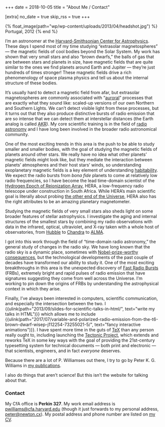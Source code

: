 +++
date = 2018-10-05
title = "About Me / Contact"

[extra]
no_date = true
skip_rss = true
+++

{% float_image(path="wp/wp-content/uploads/2013/04/headshot.jpg") %}
Portugal, 2012
{% end %}

I’m an astronomer at the
[Harvard-Smithsonian Center for Astrophysics](https://www.cfa.harvard.edu/).
These days I spend most of my time studying “extrasolar magnetospheres” — the
magnetic fields of cool bodies beyond the Solar System. My work has shown that
very small stars and also “brown dwarfs,” the balls of gas that are between
stars and planets in size, have magnetic fields that are quite similar to the
ones we find planets around Earth and Jupiter — they’re just hundreds of times
stronger! These magnetic fields drive a rich phenomenology of space plasma
physics and tell us about the internal structure of these bodies.

It’s usually hard to detect a magnetic field from afar, but extrasolar
magnetospheres are commonly associated with
“[auroral](https://en.wikipedia.org/wiki/Aurora)” processes that are exactly
what they sound like: scaled-up versions of our own Northern and Southern
Lights. We can’t detect visible light from these processes, but it turns out
that they also produce distinctive bursts of radio emission that are so
intense that we can detect them at interstellar distances (the Earth analog is
called [AKR](https://en.wikipedia.org/wiki/Auroral_kilometric_radiation)). My
core scientific training is in the field of
[radio astronomy](https://en.wikipedia.org/wiki/Radio_astronomy) and I have
long been involved in the broader radio astronomical community.

One of the most exciting trends in this area is the push to be able to study
smaller and smaller bodies, with the goal of studying the magnetic fields of
planets around other stars. We really have no idea what other planets’
magnetic fields might look like, but they mediate the interaction between
planets’ atmospheres and their host stars’ winds, so understanding
exoplanetary magnetic fields is a key element of understanding
[habitability](https://en.wikipedia.org/wiki/Planetary_habitability). We
expect the radio bursts from _bona fide_ planets to come at relatively low
radio frequencies, so I have become the lead time-domain scientist of the
[Hydrogen Epoch of Reionization Array](http://reionization.org/), HERA, a
low-frequency radio telescope under construction in South Africa. While HERA’s
main scientific goal is literally about probing
[the other end of the Universe](https://en.wikipedia.org/wiki/Reionization),
HERA also has the right attributes to be an amazing planetary magnetometer.

Studying the magnetic fields of very small stars also sheds light on some
broader features of stellar astrophysics. I investigate the aging and internal
structures of the smallest stars by combining my radio observations with data
in the infrared, optical, ultraviolet, and X-ray taken with a whole host of
observatories, from
[Hubble](https://en.wikipedia.org/wiki/Hubble_Space_Telescope) to
[Chandra](http://chandra.harvard.edu/) to
[ALMA](http://www.almaobservatory.org/).

I got into this work through the field of “time-domain radio astronomy,” the
general study of changes in the radio sky. We have long known that the radio
sky is a dynamic place, sometimes with
[Nobel-prize-worthy consequences](https://en.wikipedia.org/wiki/Pulsar), but
the technological developments of the past couple of decades have transformed
our ability to study it. One of the most exciting breakthroughs in this area
is the unexpected discovery of
[Fast Radio Bursts](https://en.wikipedia.org/wiki/Fast_radio_burst) (FRBs),
extremely bright and rapid pulses of radio emission that have signatures
suggesting they come from well across the Universe. I’m working to pin down
the origins of FRBs by understanding the astrophysical context in which they
arise.

Finally, I’ve always been interested in computers, scientific communication,
and especially the intersection between the two. I
{{ulink(path="2013/09/slides-for-scientific-talks-in-html/", text="write my talks in HTML")}} which 
allows me to include
{{ulink(path="2017/07/variable-and-polarized-radio-emission-from-the-t6-brown-dwarf-wisep-j112254-73255021-5/", text="fancy interactive animations")}}.
I have spent more time in the guts of [TeX](https://en.wikipedia.org/wiki/TeX)
than any person really ought to, including launching the
[Tectonic Project](https://tectonic-typesetting.github.io/), which extends and
reworks TeX in some key ways with the goal of providing the 21st-century
typesetting system for technical documents — both print and electronic — that
scientists, engineers, and in fact _everyone_ deserves.

Because there are a lot of P. Williamses out there, I try to go by Peter K. G.
Williams in [my publications](./pubs.md).

I also do things that aren’t science! But this isn’t the website for talking
about that.


### Contact

My CfA office is **Perkin 327**. My work email address is
[pwilliams@cfa.harvard.edu](mailto:pwilliams@cfa.harvard.edu) (though it just
forwards to my personal address, [peter@newton.cx](mailto:peter@newton.cx)).
My postal address and phone number are listed on [my CV](./cv.md).

